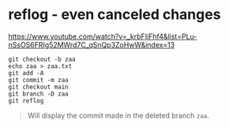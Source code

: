 # reflog - even canceled changes

https://www.youtube.com/watch?v=_krbFIiFhf4&list=PLu-nSsOS6FRIg52MWrd7C_qSnQp3ZoHwW&index=13

```shell
git checkout -b zaa
echo zaa > zaa.txt
git add -A
git commit -m zaa
git checkout main
git branch -D zaa
git reflog
```
> Will display the commit made in the deleted branch `zaa`.
